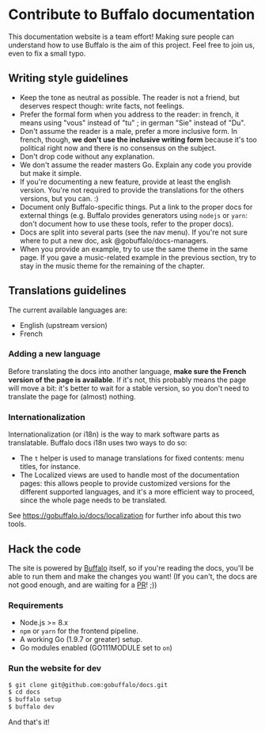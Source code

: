 Contribute to Buffalo documentation
===================================

This documentation website is a team effort! Making sure people can understand how to use Buffalo is the aim of this project.
Feel free to join us, even to fix a small typo.

## Writing style guidelines
* Keep the tone as neutral as possible. The reader is not a friend, but deserves respect though: write facts, not feelings.
* Prefer the formal form when you address to the reader: in french, it means using "vous" instead of "tu" ; in german "Sie" instead of "Du".
* Don't assume the reader is a male, prefer a more inclusive form. In french, though, **we don't use the inclusive writing form** because it's too political right now and there is no consensus on the subject.
* Don't drop code without any explanation.
* We don't assume the reader masters Go. Explain any code you provide but make it simple.
* If you're documenting a new feature, provide at least the english version. You're not required to provide the translations for the others versions, but you can. :)
* Document only Buffalo-specific things. Put a link to the proper docs for external things (e.g. Buffalo provides generators using `nodejs` or `yarn`: don't document how to use these tools, refer to the proper docs).
* Docs are split into several parts (see the nav menu). If you're not sure where to put a new doc, ask @gobuffalo/docs-managers.
* When you provide an example, try to use the same theme in the same page. If you gave a music-related example in the previous section, try to stay in the music theme for the remaining of the chapter.

## Translations guidelines
The current available languages are:
* English (upstream version)
* French

### Adding a new language
Before translating the docs into another language, **make sure the French version of the page is available**. If it's not, this probably means the page will move a bit: it's better to wait for a stable version, so you don't need to translate the page for (almost) nothing.

### Internationalization
Internationalization (or i18n) is the way to mark software parts as translatable. Buffalo docs i18n uses two ways to do so:
* The `t` helper is used to manage translations for fixed contents: menu titles, for instance.
* The Localized views are used to handle most of the documentation pages: this allows people to provide customized versions for the different supported languages, and it's a more efficient way to proceed, since the whole page needs to be translated.

See https://gobuffalo.io/docs/localization for further info about this two tools.

## Hack the code

The site is powered by [Buffalo](https://github.com/gobuffalo/buffalo) itself, so if you're reading the docs, you'll be able to run them and make the changes you want! (If you can't, the docs are not good enough, and are waiting for a [PR](https://github.com/gobuffalo/docs/pulls)! ;))

### Requirements

* Node.js >= 8.x
* `npm` or `yarn` for the frontend pipeline.
* A working Go (1.9.7 or greater) setup.
* Go modules enabled (GO111MODULE set to `on`)

### Run the website for dev
```bash
$ git clone git@github.com:gobuffalo/docs.git
$ cd docs
$ buffalo setup
$ buffalo dev
```

And that's it!
